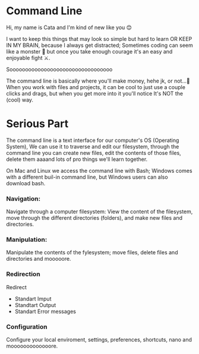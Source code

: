 # Command Line

Hi, my name is Cata and I'm kind of new like you 😊

I want to keep this things that may look so simple but hard to learn OR KEEP IN MY BRAIN, because I always get distracted;
Sometimes coding can seem like a monster 👾 but once you take enough courage it's an easy and enjoyable fight ⚔.

Sooooooooooooooooooooooooooooooooo

The command line is basically where you'll make money, hehe jk, or not...🤨 When you work with files and projects,
it can be cool to just use a couple clicks and drags, but when you get more into it you'll notice It's NOT the (cool) way.

# Serious Part

The command line is a text interface for our computer's OS (Operating System), We can use it to traverse and edit our filesystem,
through the command line you can create new files, edit the contents of those files, delete them aaaand lots of pro things we'll learn together.

On Mac and Linux we access the command line with Bash; Windows comes with a different buil-in command line, but Windows users can also download bash.

### Navigation:
Navigate through a computer filesystem: View the content of the filesystem, move through the different directories (folders), and make new files and directories.

### Manipulation: 
Manipulate the contents of the fylesystem; move files, delete files and directories and mooooore.

### Redirection
Redirect
* Standart Imput
* Standtart Output
* Standart Error messages

### Configuration
Configure your local enviroment, settings, preferences, shortcuts, nano and mooooooooooooore.
